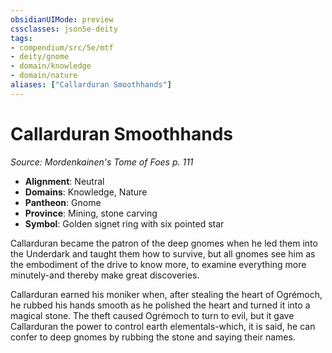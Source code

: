 ```yaml
---
obsidianUIMode: preview
cssclasses: json5e-deity
tags:
- compendium/src/5e/mtf
- deity/gnome
- domain/knowledge
- domain/nature
aliases: ["Callarduran Smoothhands"]
---
```

# Callarduran Smoothhands
*Source: Mordenkainen's Tome of Foes p. 111* 

- **Alignment**: Neutral
- **Domains**: Knowledge, Nature
- **Pantheon**: Gnome
- **Province**: Mining, stone carving
- **Symbol**: Golden signet ring with six pointed star

Callarduran became the patron of the deep gnomes when he led them into the Underdark and taught them how to survive, but all gnomes see him as the embodiment of the drive to know more, to examine everything more minutely-and thereby make great discoveries.

Callarduran earned his moniker when, after stealing the heart of Ogrémoch, he rubbed his hands smooth as he polished the heart and turned it into a magical stone. The theft caused Ogrémoch to turn to evil, but it gave Callarduran the power to control earth elementals-which, it is said, he can confer to deep gnomes by rubbing the stone and saying their names.